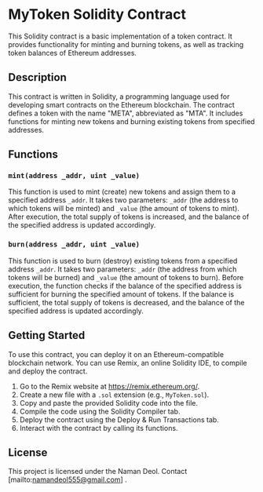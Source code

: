 # MyToken Solidity Contract

This Solidity contract is a basic implementation of a token contract. It provides functionality for minting and burning tokens, as well as tracking token balances of Ethereum addresses.

## Description

This contract is written in Solidity, a programming language used for developing smart contracts on the Ethereum blockchain. The contract defines a token with the name "META", abbreviated as "MTA". It includes functions for minting new tokens and burning existing tokens from specified addresses.

## Functions

### `mint(address _addr, uint _value)`

This function is used to mint (create) new tokens and assign them to a specified address `_addr`. It takes two parameters: `_addr` (the address to which tokens will be minted) and `_value` (the amount of tokens to mint). After execution, the total supply of tokens is increased, and the balance of the specified address is updated accordingly.

### `burn(address _addr, uint _value)`

This function is used to burn (destroy) existing tokens from a specified address `_addr`. It takes two parameters: `_addr` (the address from which tokens will be burned) and `_value` (the amount of tokens to burn). Before execution, the function checks if the balance of the specified address is sufficient for burning the specified amount of tokens. If the balance is sufficient, the total supply of tokens is decreased, and the balance of the specified address is updated accordingly.

## Getting Started

To use this contract, you can deploy it on an Ethereum-compatible blockchain network. You can use Remix, an online Solidity IDE, to compile and deploy the contract.

1. Go to the Remix website at https://remix.ethereum.org/.
2. Create a new file with a `.sol` extension (e.g., `MyToken.sol`).
3. Copy and paste the provided Solidity code into the file.
4. Compile the code using the Solidity Compiler tab.
5. Deploy the contract using the Deploy & Run Transactions tab.
6. Interact with the contract by calling its functions.

## License

This project is licensed under the Naman Deol. Contact [mailto:namandeol555@gmail.com] .
